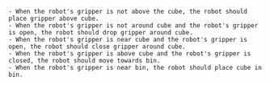 
    - When the robot's gripper is not above the cube, the robot should place gripper above cube.
    - When the robot's gripper is not around cube and the robot's gripper is open, the robot should drop gripper around cube.
    - When the robot's gripper is near cube and the robot's gripper is open, the robot should close gripper around cube.
    - When the robot's gripper is above cube and the robot's gripper is closed, the robot should move towards bin.
    - When the robot's gripper is near bin, the robot should place cube in bin.
